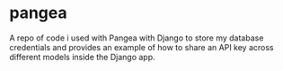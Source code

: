 # pangea
A repo of code i used with Pangea with Django to store my database credentials and provides an example of how to share an API key across different models inside the Django app.
